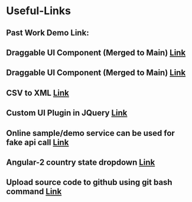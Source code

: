 # Useful-Links

## Past Work Demo Link:

## Draggable UI Component (Merged to Main) [Link](http://web1.anasource.com/ePrescribe/LeftMenuPagenew/SamplePageMenuLeft.html#)
## Draggable UI Component (Merged to Main) [Link](http://web1.anasource.com/ePrescribe/LeftMenuPage/SamplePageMenuLeft.html#)

## CSV to XML [Link](http://web1.anasource.com/csvxml/pages/csvtoxml.aspx)
## Custom UI Plugin in JQuery [Link](http://web1.anasource.com/ePrescribe/Custom%20Jquery%20Plugin/demo.html)
## Online sample/demo service can be used for fake api call [Link](https://reqres.in/)
## Angular-2 country state dropdown [Link](http://plnkr.co/edit/cuMsdkK6SuTn41uQSeI6?p=preview)
## Upload source code to github using git bash command [Link](https://help.github.com/articles/adding-an-existing-project-to-github-using-the-command-line/)
